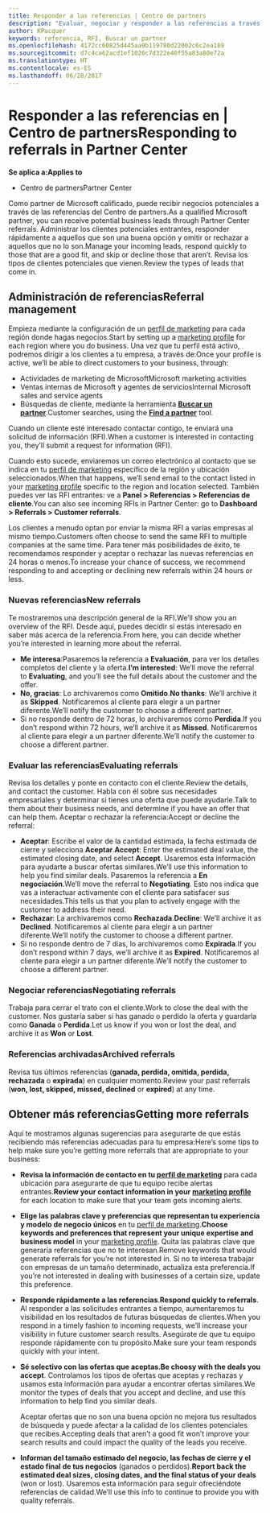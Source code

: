 ```yaml
---
title: Responder a las referencias | Centro de partners
description: "Evaluar, negociar y responder a las referencias a través del Centro de partners."
author: KPacquer
keywords: referencia, RFI, Buscar un partner
ms.openlocfilehash: 4172cc60825d445aa9b119780d22002c6c2ea189
ms.sourcegitcommit: d7c4ca62acd1ef1026c7d322e40f55a83a80e72a
ms.translationtype: HT
ms.contentlocale: es-ES
ms.lasthandoff: 06/28/2017
---
```

# <a name="responding-to-referrals-in-partner-center"></a><span data-ttu-id="9a3b7-104">Responder a las referencias en | Centro de partners</span><span class="sxs-lookup"><span data-stu-id="9a3b7-104">Responding to referrals in Partner Center</span></span>

**<span data-ttu-id="9a3b7-105">Se aplica a:</span><span class="sxs-lookup"><span data-stu-id="9a3b7-105">Applies to</span></span>**

-  <span data-ttu-id="9a3b7-106">Centro de partners</span><span class="sxs-lookup"><span data-stu-id="9a3b7-106">Partner Center</span></span>

<span data-ttu-id="9a3b7-107">Como partner de Microsoft calificado, puede recibir negocios potenciales a través de las referencias del Centro de partners.</span><span class="sxs-lookup"><span data-stu-id="9a3b7-107">As a qualified Microsoft partner, you can receive potential business leads through Partner Center referrals.</span></span> <span data-ttu-id="9a3b7-108">Administrar los clientes potenciales entrantes, responder rápidamente a aquellos que son una buena opción y omitir or rechazar a aquellos que no lo son.</span><span class="sxs-lookup"><span data-stu-id="9a3b7-108">Manage your incoming leads, respond quickly to those that are a good fit, and skip or decline those that aren’t.</span></span> <span data-ttu-id="9a3b7-109">Revisa los tipos de clientes potenciales que vienen.</span><span class="sxs-lookup"><span data-stu-id="9a3b7-109">Review the types of leads that come in.</span></span> 

## <a name="referral-management"></a><span data-ttu-id="9a3b7-110">Administración de referencias</span><span class="sxs-lookup"><span data-stu-id="9a3b7-110">Referral management</span></span>

<span data-ttu-id="9a3b7-111">Empieza mediante la configuración de un [perfil de marketing](create-a-marketing-profile.md) para cada región donde hagas negocios.</span><span class="sxs-lookup"><span data-stu-id="9a3b7-111">Start by setting up a [marketing profile](create-a-marketing-profile.md) for each region where you do business.</span></span> <span data-ttu-id="9a3b7-112">Una vez que tu perfil está activo, podremos dirigir a los clientes a tu empresa, a través de:</span><span class="sxs-lookup"><span data-stu-id="9a3b7-112">Once your profile is active, we’ll be able to direct customers to your business, through:</span></span>

*  <span data-ttu-id="9a3b7-113">Actividades de marketing de Microsoft</span><span class="sxs-lookup"><span data-stu-id="9a3b7-113">Microsoft marketing activities</span></span>
*  <span data-ttu-id="9a3b7-114">Ventas internas de Microsoft y agentes de servicios</span><span class="sxs-lookup"><span data-stu-id="9a3b7-114">Internal Microsoft sales and service agents</span></span>
*  <span data-ttu-id="9a3b7-115">Búsquedas de cliente, mediante la herramienta **[Buscar un partner](https://partnercenter.microsoft.com/pcv/search)**.</span><span class="sxs-lookup"><span data-stu-id="9a3b7-115">Customer searches, using the **[Find a partner](https://partnercenter.microsoft.com/pcv/search)** tool.</span></span>

<span data-ttu-id="9a3b7-116">Cuando un cliente esté interesado contactar contigo, te enviará una solicitud de información (RFI).</span><span class="sxs-lookup"><span data-stu-id="9a3b7-116">When a customer is interested in contacting you, they’ll submit a request for information (RFI).</span></span> 

<span data-ttu-id="9a3b7-117">Cuando esto sucede, enviaremos un correo electrónico al contacto que se indica en tu [perfil de marketing](create-a-marketing-profile.md) específico de la región y ubicación seleccionados.</span><span class="sxs-lookup"><span data-stu-id="9a3b7-117">When that happens, we’ll send email to the contact listed in your [marketing profile](create-a-marketing-profile.md) specific to the region and location selected.</span></span> <span data-ttu-id="9a3b7-118">También puedes ver las RFI entrantes: ve a **Panel > Referencias > Referencias de cliente**.</span><span class="sxs-lookup"><span data-stu-id="9a3b7-118">You can also see incoming RFIs in Partner Center: go to **Dashboard > Referrals > Customer referrals**.</span></span>

<span data-ttu-id="9a3b7-119">Los clientes a menudo optan por enviar la misma RFI a varias empresas al mismo tiempo.</span><span class="sxs-lookup"><span data-stu-id="9a3b7-119">Customers often choose to send the same RFI to multiple companies at the same time.</span></span> <span data-ttu-id="9a3b7-120">Para tener más posibilidades de éxito, te recomendamos responder y aceptar o rechazar las nuevas referencias en 24 horas o menos.</span><span class="sxs-lookup"><span data-stu-id="9a3b7-120">To increase your chance of success, we recommend responding to and accepting or declining new referrals within 24 hours or less.</span></span>

### <a name="new-referrals"></a><span data-ttu-id="9a3b7-121">Nuevas referencias</span><span class="sxs-lookup"><span data-stu-id="9a3b7-121">New referrals</span></span>

<span data-ttu-id="9a3b7-122">Te mostraremos una descripción general de la RFI.</span><span class="sxs-lookup"><span data-stu-id="9a3b7-122">We’ll show you an overview of the RFI.</span></span> <span data-ttu-id="9a3b7-123">Desde aquí, puedes decidir si estás interesado en saber más acerca de la referencia.</span><span class="sxs-lookup"><span data-stu-id="9a3b7-123">From here, you can decide whether you’re interested in learning more about the referral.</span></span> 

*  <span data-ttu-id="9a3b7-124">**Me interesa**:Pasaremos la referencia a **Evaluación**, para ver los detalles completos del cliente y la oferta.</span><span class="sxs-lookup"><span data-stu-id="9a3b7-124">**I’m interested**: We’ll move the referral to **Evaluating**, and you’ll see the full details about the customer and the offer.</span></span> 
*  <span data-ttu-id="9a3b7-125">**No, gracias**: Lo archivaremos como **Omitido**.</span><span class="sxs-lookup"><span data-stu-id="9a3b7-125">**No thanks**: We’ll archive it as **Skipped**.</span></span> <span data-ttu-id="9a3b7-126">Notificaremos al cliente para elegir a un partner diferente.</span><span class="sxs-lookup"><span data-stu-id="9a3b7-126">We’ll notify the customer to choose a different partner.</span></span>
*  <span data-ttu-id="9a3b7-127">Si no responde dentro de 72 horas, lo archivaremos como **Perdida**.</span><span class="sxs-lookup"><span data-stu-id="9a3b7-127">If you don’t respond within 72 hours, we’ll archive it as **Missed**.</span></span> <span data-ttu-id="9a3b7-128">Notificaremos al cliente para elegir a un partner diferente.</span><span class="sxs-lookup"><span data-stu-id="9a3b7-128">We’ll notify the customer to choose a different partner.</span></span>

### <a name="evaluating-referrals"></a><span data-ttu-id="9a3b7-129">Evaluar las referencias</span><span class="sxs-lookup"><span data-stu-id="9a3b7-129">Evaluating referrals</span></span>

<span data-ttu-id="9a3b7-130">Revisa los detalles y ponte en contacto con el cliente.</span><span class="sxs-lookup"><span data-stu-id="9a3b7-130">Review the details, and contact the customer.</span></span> <span data-ttu-id="9a3b7-131">Habla con él sobre sus necesidades empresariales y determinar si tienes una oferta que puede ayudarle.</span><span class="sxs-lookup"><span data-stu-id="9a3b7-131">Talk to them about their business needs, and determine if you have an offer that can help them.</span></span> <span data-ttu-id="9a3b7-132">Aceptar o rechazar la referencia:</span><span class="sxs-lookup"><span data-stu-id="9a3b7-132">Accept or decline the referral:</span></span> 

*  <span data-ttu-id="9a3b7-133">**Aceptar**: Escribe el valor de la cantidad estimada, la fecha estimada de cierre y selecciona **Aceptar**.</span><span class="sxs-lookup"><span data-stu-id="9a3b7-133">**Accept**: Enter the estimated deal value, the estimated closing date, and select **Accept**.</span></span> <span data-ttu-id="9a3b7-134">Usaremos esta información para ayudarte a buscar ofertas similares.</span><span class="sxs-lookup"><span data-stu-id="9a3b7-134">We’ll use this information to help you find similar deals.</span></span> <span data-ttu-id="9a3b7-135">Pasaremos la referencia a **En negociación**.</span><span class="sxs-lookup"><span data-stu-id="9a3b7-135">We’ll move the referral to **Negotiating**.</span></span> <span data-ttu-id="9a3b7-136">Esto nos indica que vas a interactuar activamente con el cliente para satisfacer sus necesidades.</span><span class="sxs-lookup"><span data-stu-id="9a3b7-136">This tells us that you plan to actively engage with the customer to address their need.</span></span>
*  <span data-ttu-id="9a3b7-137">**Rechazar**: La archivaremos como **Rechazada**.</span><span class="sxs-lookup"><span data-stu-id="9a3b7-137">**Decline**: We’ll archive it as **Declined**.</span></span> <span data-ttu-id="9a3b7-138">Notificaremos al cliente para elegir a un partner diferente.</span><span class="sxs-lookup"><span data-stu-id="9a3b7-138">We’ll notify the customer to choose a different partner.</span></span>
*  <span data-ttu-id="9a3b7-139">Si no responde dentro de 7 días, lo archivaremos como **Expirada**.</span><span class="sxs-lookup"><span data-stu-id="9a3b7-139">If you don’t respond within 7 days, we’ll archive it as **Expired**.</span></span> <span data-ttu-id="9a3b7-140">Notificaremos al cliente para elegir a un partner diferente.</span><span class="sxs-lookup"><span data-stu-id="9a3b7-140">We’ll notify the customer to choose a different partner.</span></span>

### <a name="negotiating-referrals"></a><span data-ttu-id="9a3b7-141">Negociar referencias</span><span class="sxs-lookup"><span data-stu-id="9a3b7-141">Negotiating referrals</span></span>

<span data-ttu-id="9a3b7-142">Trabaja para cerrar el trato con el cliente.</span><span class="sxs-lookup"><span data-stu-id="9a3b7-142">Work to close the deal with the customer.</span></span> <span data-ttu-id="9a3b7-143">Nos gustaría saber si has ganado o perdido la oferta y guardarla como **Ganada** o **Perdida**.</span><span class="sxs-lookup"><span data-stu-id="9a3b7-143">Let us know if you won or lost the deal, and archive it as **Won** or **Lost**.</span></span> 

### <a name="archived-referrals"></a><span data-ttu-id="9a3b7-144">Referencias archivadas</span><span class="sxs-lookup"><span data-stu-id="9a3b7-144">Archived referrals</span></span>

<span data-ttu-id="9a3b7-145">Revisa tus últimos referencias (**ganada, perdida, omitida, perdida, rechazada** o **expirada**) en cualquier momento.</span><span class="sxs-lookup"><span data-stu-id="9a3b7-145">Review your past referrals (**won, lost, skipped, missed, declined** or **expired**) at any time.</span></span> 

## <a name="getting-more-referrals"></a><span data-ttu-id="9a3b7-146">Obtener más referencias</span><span class="sxs-lookup"><span data-stu-id="9a3b7-146">Getting more referrals</span></span>

<span data-ttu-id="9a3b7-147">Aquí te mostramos algunas sugerencias para asegurarte de que estás recibiendo más referencias adecuadas para tu empresa:</span><span class="sxs-lookup"><span data-stu-id="9a3b7-147">Here’s some tips to help make sure you’re getting more referrals that are appropriate to your business:</span></span>

*  <span data-ttu-id="9a3b7-148">**Revisa la información de contacto en tu [perfil de marketing](create-a-marketing-profile.md)** para cada ubicación para asegurarte de que tu equipo recibe alertas entrantes.</span><span class="sxs-lookup"><span data-stu-id="9a3b7-148">**Review your contact information in your [marketing profile](create-a-marketing-profile.md)** for each location to make sure that your team gets incoming alerts.</span></span>

*  <span data-ttu-id="9a3b7-149">**Elige las palabras clave y preferencias que representan tu experiencia y modelo de negocio únicos** en tu [perfil de marketing](create-a-marketing-profile.md).</span><span class="sxs-lookup"><span data-stu-id="9a3b7-149">**Choose keywords and preferences that represent your unique expertise and business model** in your [marketing profile](create-a-marketing-profile.md).</span></span> <span data-ttu-id="9a3b7-150">Quita las palabras clave que generaría referencias que no te interesan.</span><span class="sxs-lookup"><span data-stu-id="9a3b7-150">Remove keywords that would generate referrals for you’re not interested in.</span></span> <span data-ttu-id="9a3b7-151">Si no te interesa trabajar con empresas de un tamaño determinado, actualiza esta preferencia.</span><span class="sxs-lookup"><span data-stu-id="9a3b7-151">If you’re not interested in dealing with businesses of a certain size, update this preference.</span></span>

*  <span data-ttu-id="9a3b7-152">**Responde rápidamente a las referencias**.</span><span class="sxs-lookup"><span data-stu-id="9a3b7-152">**Respond quickly to referrals**.</span></span> <span data-ttu-id="9a3b7-153">Al responder a las solicitudes entrantes a tiempo, aumentaremos tu visibilidad en los resultados de futuras búsquedas de clientes.</span><span class="sxs-lookup"><span data-stu-id="9a3b7-153">When you respond in a timely fashion to incoming requests, we’ll increase your visibility in future customer search results.</span></span> <span data-ttu-id="9a3b7-154">Asegúrate de que tu equipo responde rápidamente con tu propósito.</span><span class="sxs-lookup"><span data-stu-id="9a3b7-154">Make sure your team responds quickly with your intent.</span></span>

*  <span data-ttu-id="9a3b7-155">**Sé selectivo con las ofertas que aceptas**.</span><span class="sxs-lookup"><span data-stu-id="9a3b7-155">**Be choosy with the deals you accept**.</span></span> <span data-ttu-id="9a3b7-156">Controlamos los tipos de ofertas que aceptas y rechazas y usamos esta información para ayudar a encontrar ofertas similares.</span><span class="sxs-lookup"><span data-stu-id="9a3b7-156">We monitor the types of deals that you accept and decline, and use this information to help find you similar deals.</span></span> 

   <span data-ttu-id="9a3b7-157">Aceptar ofertas que no son una buena opción no mejora tus resultados de búsqueda y puede afectar a la calidad de los clientes potenciales que recibes.</span><span class="sxs-lookup"><span data-stu-id="9a3b7-157">Accepting deals that aren’t a good fit won’t improve your search results and could impact the quality of the leads you receive.</span></span>

*  <span data-ttu-id="9a3b7-158">**Informan del tamaño estimado del negocio, las fechas de cierre y el estado final de tus negocios** (ganados o perdidos).</span><span class="sxs-lookup"><span data-stu-id="9a3b7-158">**Report back the estimated deal sizes, closing dates, and the final status of your deals** (won or lost).</span></span> <span data-ttu-id="9a3b7-159">Usaremos esta información para seguir ofreciéndote referencias de calidad.</span><span class="sxs-lookup"><span data-stu-id="9a3b7-159">We’ll use this info to continue to provide you with quality referrals.</span></span>
